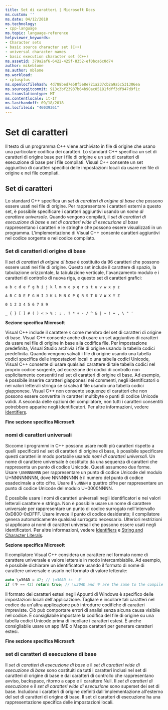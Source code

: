 ```yaml
---
title: Set di caratteri | Microsoft Docs
ms.custom: ''
ms.date: 04/12/2018
ms.technology:
- cpp-language
ms.topic: language-reference
helpviewer_keywords:
- Character sets
- basic source character set (C++)
- universal character names
- basic execution character set (C++)
ms.assetid: 379a2af6-6422-425f-8352-ef0bca6c0d74
author: mikeblome
ms.author: mblome
ms.workload:
- cplusplus
ms.openlocfilehash: 4d788bed7e58f5e8e721a237cb2a9a5c531306ea
ms.sourcegitcommit: 913c3bf23937b64b90ac05181fdff3df947d9f1c
ms.translationtype: MT
ms.contentlocale: it-IT
ms.lasthandoff: 09/18/2018
ms.locfileid: "46039361"
---
```

# <a name="character-sets"></a>Set di caratteri

Il testo di un programma C++ viene archiviato in file di origine che usano una particolare codifica dei caratteri. Lo standard C++ specifica un set di caratteri di origine base per i file di origine e un set di caratteri di esecuzione di base per i file compilati. Visual C++ consente un set aggiuntivo di caratteri specifici delle impostazioni locali da usare nei file di origine e nei file compilati.

## <a name="character-sets"></a>Set di caratteri

Lo standard C++ specifica un *set di caratteri di origine di base* che possono essere usati nei file di origine. Per rappresentare i caratteri esterni a questo set, è possibile specificare i caratteri aggiuntivi usando un *nome di carattere universale*. Quando vengono compilati, il *set di caratteri di esecuzione di base* e *set di caratteri wide di esecuzione di base* rappresentano i caratteri e le stringhe che possono essere visualizzati in un programma. L'implementazione di Visual C++ consente caratteri aggiuntivi nel codice sorgente e nel codice compilato.

### <a name="basic-source-character-set"></a>Set di caratteri di origine di base

Il *set di caratteri di origine di base* è costituito da 96 caratteri che possono essere usati nei file di origine. Questo set include il carattere di spazio, la tabulazione orizzontale, la tabulazione verticale, l'avanzamento modulo e i caratteri di controllo di nuova riga, e questo set di caratteri grafici:

`a b c d e f g h i j k l m n o p q r s t u v w x y z`

`A B C D E F G H I J K L M N O P Q R S T U V W X Y Z`

`0 1 2 3 4 5 6 7 8 9`

`_ { } [ ] # ( ) < > % : ; . ? * + - / ^ & | ~ ! = , \ " '`

**Sezione specifica Microsoft**

Visual C++ include il carattere `$` come membro del set di caratteri di origine di base. Visual C++ consente anche di usare un set aggiuntivo di caratteri da usare nei file di origine in base alla codifica file. Per impostazione predefinita, Visual Studio archivia i file di origine usando la tabella codici predefinita. Quando vengono salvati i file di origine usando una tabella codici specifica delle impostazioni locali o una tabella codici Unicode, Visual C++ consente di usare qualsiasi carattere di tale tabella codici nel proprio codice sorgente, ad eccezione dei codici di controllo non esplicitamente consentiti nel set di caratteri di origine di base. Ad esempio, è possibile inserire caratteri giapponesi nei commenti, negli identificatori o nei valori letterali stringa se si salva il file usando una tabella codici giapponese. Visual C++ non consente sequenze di caratteri che non possono essere convertite in caratteri multibyte o punti di codice Unicode validi. A seconda delle opzioni del compilatore, non tutti i caratteri consentiti potrebbero apparire negli identificatori. Per altre informazioni, vedere [Identifiers](../cpp/identifiers-cpp.md).

**Fine sezione specifica Microsoft**

### <a name="universal-character-names"></a>nomi di caratteri universali

Siccome i programmi in C++ possono usare molti più caratteri rispetto a quelli specificati nel set di caratteri di origine di base, è possibile specificare questi caratteri in modo portabile usando *nomi di caratteri universali*. Un nome di carattere universale è costituito da una sequenza di caratteri che rappresenta un punto di codice Unicode.  Questi assumono due forme. Usare `\UNNNNNNNN` per rappresentare un punto di codice Unicode del modulo U+NNNNNNNN, dove NNNNNNNN è il numero del punto di codice esadecimale a otto cifre. Usare il `\uNNNN` a quattro cifre per rappresentare un punto di codice Unicode del modulo U+0000NNNN.

È possibile usare i nomi di caratteri universali negli identificatori e nei valori letterali carattere e stringa. Non è possibile usare un nome di carattere universale per rappresentare un punto di codice surrogato nell'intervallo 0xD800-0xDFFF. Usare invece il punto di codice desiderato; il compilatore genera automaticamente qualsiasi surrogato necessario. Ulteriori restrizioni si applicano ai nomi di caratteri universali che possono essere usati negli identificatori. Per altre informazioni, vedere [Identifiers](../cpp/identifiers-cpp.md) e [String and Character Literals](../cpp/string-and-character-literals-cpp.md).

**Sezione specifica Microsoft**

Il compilatore Visual C++ considera un carattere nel formato nome di carattere universale e valore letterale in modo intercambiabile. Ad esempio, è possibile dichiarare un identificatore usando il formato di nome di carattere universale e usarlo nel formato di valore letterale:

```cpp
auto \u30AD = 42; // \u30AD is 'キ'
if (キ == 42) return true; // \u30AD and キ are the same to the compiler
```

Il formato dei caratteri estesi negli Appunti di Windows è specifico delle impostazioni locali dell'applicazione. Tagliare e incollare tali caratteri nel codice da un'altra applicazione può introdurre codifiche di caratteri impreviste. Ciò può comportare errori di analisi senza alcuna causa visibile nel codice. È consigliabile impostare la codifica del file di origine su una tabella codici Unicode prima di incollare i caratteri estesi. È anche consigliabile usare un app IME o Mappa caratteri per generare caratteri estesi.

**Fine sezione specifica Microsoft**

### <a name="basic-execution-character-set"></a>set di caratteri di esecuzione di base

Il *set di caratteri di esecuzione di base* e il *set di caratteri wide di esecuzione di base* sono costituiti da tutti i caratteri inclusi nel set di caratteri di origine di base e dai caratteri di controllo che rappresentano avviso, backspace, ritorno a capo e il carattere Null. Il *set di caratteri di esecuzione* e il *set di caratteri wide di esecuzione* sono superset dei set di base. Includono i caratteri di origine definiti dall'implementazione all'esterno del set di caratteri di origine di base. Il set di caratteri di esecuzione ha una rappresentazione specifica delle impostazioni locali.
